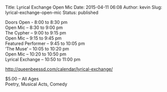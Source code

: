 Title: Lyrical Exchange Open Mic
Date: 2015-04-11 06:08
Author: kevin
Slug: lyrical-exchange-open-mic
Status: published

Doors Open - 8:00 to 8:30 pm  
Open Mic – 8:30 to 9:00 pm  
The Cypher – 9:00 to 9:15 pm  
Open Mic – 9:15 to 9:45 pm  
Featured Performer – 9:45 to 10:05 pm  
‘The Muse’ – 10:05 to 10:20 pm  
Open Mic – 10:20 to 10:50 pm  
Lyrical Exchange – 10:50 to 11:00 pm

http://queenbeessd.com/calendar/lyrical-exchange/

\$5.00 – All Ages  
Poetry, Musical Acts, Comedy
